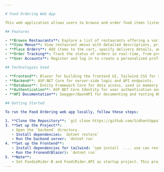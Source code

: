 ```yaml
---

# Food Ordering Web App

This web application allows users to browse and order food items listed by restaurants. Users can explore various cuisines, view restaurant menus, place orders, and track delivery status.

## Features

- **Browse Restaurants**: Explore a list of restaurants offering a variety of cuisines and dishes.
- **View Menus**: View restaurant menus with detailed descriptions, prices, and images of food items.
- **Place Orders**: Add items to the cart, specify delivery details, and place orders securely.
- **Order Tracking**: Track the status of orders in real-time, from preparation to delivery.
- **User Accounts**: Register and log in to create a personalized profile, save favorite restaurants, and view order history.

## Technologies Used

- **Frontend**: Blazor for building the frontend UI, Tailwind CSS for styling.
- **Backend**: ASP.NET Core for server-side logic and API endpoints.
- **Database**: Entity Framework Core for data access, used in memeory database.
- **Authentication**: ASP.NET Core Identity for user authentication and authorization.
- **API Documentation**: Swagger/OpenAPI for documenting and testing API endpoints.

## Getting Started

To run the Food Ordering web app locally, follow these steps:

1. **Clone the Repository**: `git clone https://github.com/SidhantUppal/foodwebblazorui.git`
3. **Set up the Project**:
   - Open the `backend` directory.
   - Install dependencies: `dotnet restore`
   - Run the backend server: `dotnet run`
4. **Set up the Frontend**:
   - Install dependencies for tailwind: `npm install  .... use can restore npm packeges if you are using visual studio`
   - Run the Fronend(Blazor): `dotnet run`
5. **Note**:
   - Set FoodieRider-B and FoodiRider.API as startup project. This project is using blazor as ui so you can run your custom backend or make backend copy as per you choice.
---
```


